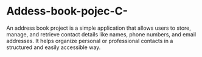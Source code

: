 # Addess-book-pojec-C-
An address book project is a simple application that allows users to store, manage, and retrieve contact details like names, phone numbers, and email addresses. It helps organize personal or professional contacts in a structured and easily accessible way.

